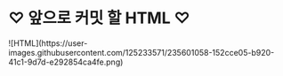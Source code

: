 <h1>♡ 앞으로 커밋 할 HTML ♡</h1>
![HTML](https://user-images.githubusercontent.com/125233571/235601058-152cce05-b920-41c1-9d7d-e292854ca4fe.png)
